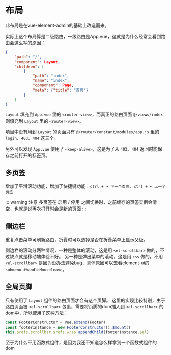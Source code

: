 # 布局

此布局是在vue-element-admin的基础上改造而来。

实际上这个布局算是二级路由，一级路由是App.vue，这就是为什么经常会看到路由会这么写的原因：
```json
{
    "path": "/",
    "component": Layout,
    "children": [
        {
            "path": "index",
            "name": "index",
            "component": Page,
            "meta": {"title": "首页"}
        }
    ]
}
```
`Layout` 填充到 `App.vue` 里的 `<router-view>`，而真正的路由页面 `@/views/index` 则填充到 `Layout` 里的 `<router-view>`。

项目中没有用到 `Layout` 的页面只有 `@/router/constant/modules/app.js` 里的 `login`、`403`、`404` 这三个。

另外可以发现 `App.vue` 使用了 `<keep-alive>`，这是为了从 `403`、`404` 返回时能保存之前打开的标签页。

## 多页签

增加了平滑滚动功能，增加了快捷键功能：`ctrl + → 下一个页签`、`ctrl + ← 上一个页签`

::: warning 注意 
多页签在 启用 / 停用 之间切换时，之前缓存的页签实例会清空，也就是说再次打开时会是新的页面
:::

## 侧边栏

重复点击菜单可刷新路由，折叠时可以选择是否在折叠菜单上显示父级。

侧边栏的滚动分两种情况，一种是整体的滚动，这是用 `<el-scrollbar>` 做的，不过缺点就是移动端体验不好。
另一种是弹出菜单的滚动，这是用 `css` 做的，不用 `<el-scrollbar>` 是因为没办法避免bug，具体原因可以去看element-ui的 `submenu #handleMouseleave`。

## 全局页脚

只有使用了 `Layout` 组件的路由页面才会有这个页脚。
这里的实现比较特别，由于路由页面被 `<el-scrollbar>` 包裹，需要将页脚的dom插入到 `<el-scrollbar>` 的dom中，所以使用了这种方法：
```javascript
const FooterConstructor = Vue.extend(Footer)
const footerInstance = new FooterConstructor().$mount()
this.$refs.scrollbar.$refs.wrap.appendChild(footerInstance.$el)
```
至于为什么不用函数式组件，是因为我还不知道怎么样拿到一个函数式组件的dom


